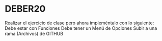 # DEBER20
Realizar el ejercicio de clase pero ahora impleméntalo con lo siguiente: 
Debe estar con Funciones 
Debe tener un Menú de Opciones 
Subir a una rama (Archivos) de GITHUB
